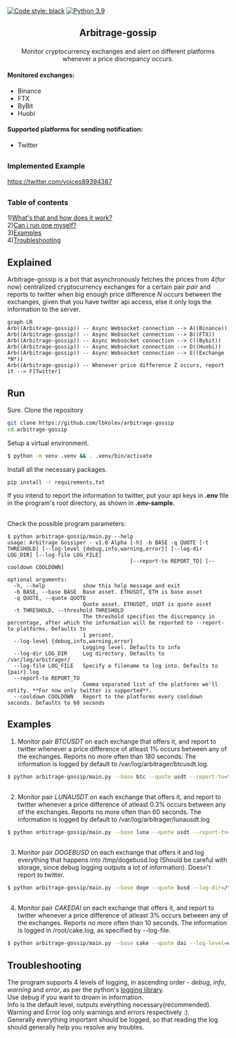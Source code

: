 [![Code style: black](https://img.shields.io/badge/code%20style-black-000000.svg)](https://github.com/psf/black) [![Python 3.9](https://img.shields.io/badge/python-3.9-green.svg)](https://www.python.org/downloads/release/python-390/) 

## <p align="center"> Arbitrage-gossip </p>
<p align="center">
Monitor cryptocurrency exchanges and alert on different platforms whenever a  price discrepancy occurs.
</p>

#### Monitored exchanges:
* Binance
* FTX
* ByBit
* Huobi
#### Supported platforms for sending notification:
* Twitter
##
### Implemented Example
https://twitter.com/voices89394387
##
### Table of contents
1)[What's that and how does it work?](#Explained)  
2)[Can i run one myself?](#Run)  
3)[Examples](#Examples)  
4)[Troubleshooting](#Troubleshooting)  


## Explained
Arbitrage-gossip is a bot that asynchronously fetches the prices from 4(for now) centralized cryptocurrency exchanges for a certain pair *pair* and reports  to twitter when big enough price difference *N* occurs between the exchanges, given that you have twitter api access, else it only logs the information to the server.

```mermaid
graph LR
Arb((Arbitrage-gossip)) -- Async Websocket connection --> A((Binance))
Arb((Arbitrage-gossip)) -- Async Websocket connection --> B((FTX))
Arb((Arbitrage-gossip)) -- Async Websocket connection --> C((Bybit))
Arb((Arbitrage-gossip)) -- Async Websocket connection --> D((Huobi))
Arb((Arbitrage-gossip)) -- Async Websocket connection --> E((Exchange *N*))
Arb((Arbitrage-gossip)) -- Whenever price difference Z occurs, report it --> F[Twitter]
```
##
## Run
Sure.
Clone the repository
```bash
git clone https://github.com/lbkolev/arbitrage-gossip
cd arbitrage-gossip
```

Setup a virtual environment. 
```bash
$ python -m venv .venv && . .venv/bin/activate
```

Install all the necessary packages.
```bash
pip install -r requirements.txt
```

If you intend to report the information to twitter, put your api keys in **.env** file in the program's root directory, as shown in **.env-sample**.
##
Check the possible program parameters:
```
$ python arbitrage-gossip/main.py --help
usage: Arbitrage Gossiper - v1.0 Alpha [-h] -b BASE -q QUOTE [-t THRESHOLD] [--log-level {debug,info,warning,error}] [--log-dir LOG_DIR] [--log-file LOG_FILE]
                                       [--report-to REPORT_TO] [--cooldown COOLDOWN]

optional arguments:
  -h, --help            show this help message and exit
  -b BASE, --base BASE  Base asset. ETHUSDT, ETH is base asset
  -q QUOTE, --quote QUOTE
                        Quote asset. ETHUSDT, USDT is quote asset
  -t THRESHOLD, --threshold THRESHOLD
                        The threshold specifies the discrepancy in percentage, after which the information will be reported to --report-to platforms. Defaults to
                        1 percent.
  --log-level {debug,info,warning,error}
                        Logging level. Defaults to info
  --log-dir LOG_DIR     Log directory. Defaults to /var/log/arbitrager/
  --log-file LOG_FILE   Specify a filename to log into. Defaults to {pair}.log
  --report-to REPORT_TO
                        Comma separated list of the platforms we'll notify. **For now only twitter is supported**.
  --cooldown COOLDOWN   Report to the platforms every cooldown seconds. Defaults to 60 seconds
```


## Examples

1. Monitor pair *BTCUSDT* on each exchange that offers it, and report to twitter whenever a price difference of atleast 1% occurs between any of the exchanges. Reports no more often than 180 seconds. 
The information is logged by default to /var/log/arbitrager/btcusdt.log.
```bash
$ python arbitrage-gossip/main.py --base btc --quote usdt --report-to=twitter --cooldown=180 --threshold=1
```
##
2. Monitor pair *LUNAUSDT* on each exchange that offers it, and report to twitter whenever a price difference of atleast 0.3% occurs between any of the exchanges. Reports no more often than 60 seconds. 
The information is logged by default to /var/log/arbitrager/lunausdt.log
```bash
$ python arbitrage-gossip/main.py --base luna --quote usdt --report-to=twitter --cooldown=60 --threshold=0.3
```
##
3. Monitor pair *DOGEBUSD* on each exchange that offers it and log everything that happens into /tmp/dogebusd.log (Should be careful with storage, since debug logging outputs a lot of information). Doesn't report to twitter.
```bash
$ python arbitrage-gossip/main.py --base doge --quote busd --log-dir=/tmp --log-level=debug
```
##
4. Monitor pair *CAKEDAI* on each exchange that offers it, and report to twitter whenever a price difference of atleast 3% occurs between any of the exchanges. Reports no more often than 10 seconds.
The information is logged in /root/cake.log, as specified by --log-file.
```bash
$ python arbitrage-gossip/main.py --base cake --quote dai --log-level=error --log-file=/root/cake.log --report-to=twitter --threshold=3 --cooldown=10 
```
## Troubleshooting
The program supports 4 levels of logging, in ascending order - *debug*, *info*, *warning* and *error*, as per the python's [logging library](https://docs.python.org/3/library/logging.html).  
Use debug if you want to drown in information.  
Info is the default level, outputs everything necessary(recommended).  
Warning and Error log only warnings and errors respectively :).  
Generally everything important should be logged, so that reading the log should generally help you resolve any troubles.
